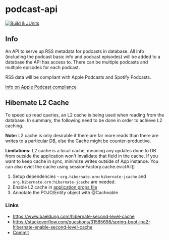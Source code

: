 # podcast-api

[![Build & JUnits](https://github.com/project-next/podcast-api/actions/workflows/build.yaml/badge.svg)](https://github.com/project-next/podcast-api/actions/workflows/build.yaml)

## Info

An API to serve up RSS metadata for podcasts in database. All info (including the podcast basic info and podcast episodes) will be added to a database the API has access to. There can be multiple podcasts and multiple episodes for each podcast.

RSS data will be compliant with Apple Podcasts and Spotify Podcasts.

[Info on Apple Podcast compliance](https://help.apple.com/itc/podcasts_connect/#/itcb54353390)

## Hibernate L2 Cache

To speed up read queries, an L2 cache is being used when reading from the database. In summary, the following need to be done in order to achieve L2 caching.

**Note:** L2 cache is only desirable if there are far more reads than there are writes to a particular DB, else the Cache might be counter-productive.

**Limitations:** L2 cache is a local cache, meaning any updates done to DB from outside the application won't invalidate that field in the cache. If you want to keep cache in sync, minimize writes outside of App instance. You can also evict the cache using
sessionFactory.cache.evictAll()

1. Setup dependencies - `org.hibernate.orm:hibernate-jcache` and `org.hibernate.orm:hibernate-jcache` are needed.
2. Enable L2 cache in [application props file](https://github.com/project-next/podcast-api/blob/750e83591fa72d5c0d04c6bedde60b10bb2af26f/src/main/resources/application.yml#L10-L20)
3. Annotate the POJO/Entity object with @Cacheable

### Links
* https://www.baeldung.com/hibernate-second-level-cache
* https://stackoverflow.com/questions/31585698/spring-boot-jpa2-hibernate-enable-second-level-cache
* [Commit](https://github.com/project-next/podcast-api/commit/750e83591fa72d5c0d04c6bedde60b10bb2af26f)

